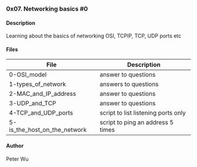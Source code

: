 ### 0x07. Networking basics #0

#### Description
Learning about the basics of networking
OSI, TCPIP, TCP, UDP ports etc

#### Files
File | Description
---|---
0-OSI\_model | answer to questions
1-types\_of\_network | answers to questions
2-MAC\_and\_IP\_address | answer to questions
3-UDP\_and\_TCP | answer to questions
4-TCP\_and\_UDP\_ports | script to list listening ports only
5-is\_the\_host\_on\_the\_network | script to ping an address 5 times

#### Author
Peter Wu
